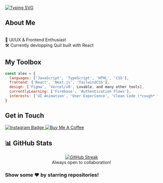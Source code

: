<div>
  <div>
<a href="https://git.io/typing-svg"><img src="https://readme-typing-svg.herokuapp.com?font=Helvetica&weight=600&pause=500&color=FFFFFF&background=FFF63000&vCenter=true&random=true&width=435&lines=Hello+World!+My+name+is+Alex" alt="Typing SVG"/></a></div>

## About Me
<br>🎨 UI/UX & Frontend Enthusiast
<br>🛠️ Currently devlopping Quil built with React

## My Toolbox
```js
const alex = {
  languages: ['JavaScript', 'TypeScript', 'HTML', 'CSS'],
  frontend: ['React', 'Next.js', 'TailwindCSS'],
  design: ['Figma', 'Vercel/v0', Lovable, and many other tools],
  currentlyLearning: ['Firebase', 'Authentication Flows'],
  interests: ['UI Animation', 'User Experience', 'Clean Code (*cough* *cough*)']
}
```

## Get in Touch
<div align="left">
  <a href="https://www.instagram.com/alexplmd/">
    <img src="https://img.shields.io/badge/Instagram-E4405F?style=for-the-badge&logo=instagram&logoColor=white" alt="Instagram Badge" target="_blank"/>
  </a>
  <a href="https://www.buymeacoffee.com/ahlex">
    <img src="https://img.shields.io/badge/Buy_Me_A_Coffee-FFDD00?style=for-the-badge&logo=buy-me-a-coffee&logoColor=black" alt="Buy Me A Coffee" target="_blank"/>
  </a>
</div>

## 📊 GitHub Stats
<div align="center">
  <a href="https://git.io/streak-stats"><img src="https://github-readme-streak-stats.herokuapp.com?user=AreKS103" alt="GitHub Streak" /></a>
</div>


<div align="center">
  Always open to collaboration!
</div>

### Show some ❤️ by starring repositories!
